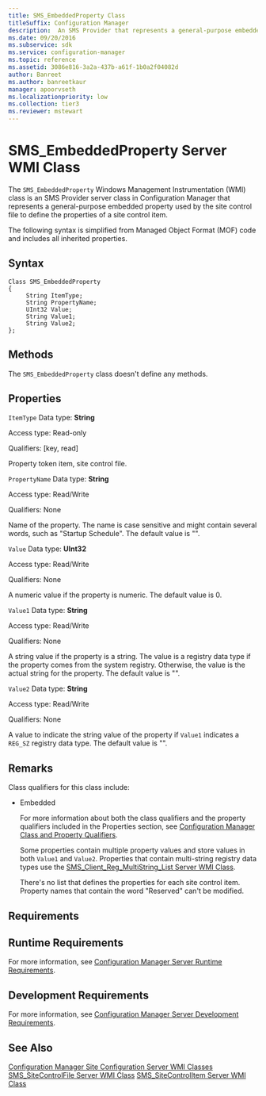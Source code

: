 ```yaml
---
title: SMS_EmbeddedProperty Class
titleSuffix: Configuration Manager
description:  An SMS Provider that represents a general-purpose embedded property. The property is used by the site control file to define the properties of a site control item.
ms.date: 09/20/2016
ms.subservice: sdk
ms.service: configuration-manager
ms.topic: reference
ms.assetid: 3086e816-3a2a-437b-a61f-1b0a2f04082d
author: Banreet
ms.author: banreetkaur
manager: apoorvseth
ms.localizationpriority: low
ms.collection: tier3
ms.reviewer: mstewart
---
```

# SMS_EmbeddedProperty Server WMI Class
The `SMS_EmbeddedProperty` Windows Management Instrumentation (WMI) class is an SMS Provider server class in Configuration Manager that represents a general-purpose embedded property used by the site control file to define the properties of a site control item.

 The following syntax is simplified from Managed Object Format (MOF) code and includes all inherited properties.

## Syntax

```
Class SMS_EmbeddedProperty
{
     String ItemType;
     String PropertyName;
     UInt32 Value;
     String Value1;
     String Value2;
};
```

## Methods
 The `SMS_EmbeddedProperty` class doesn't define any methods.

## Properties
 `ItemType`
 Data type: **String**

 Access type: Read-only

 Qualifiers: [key, read]

 Property token item, site control file.

 `PropertyName`
 Data type: **String**

 Access type: Read/Write

 Qualifiers: None

 Name of the property. The name is case sensitive and might contain several words, such as "Startup Schedule". The default value is "".

 `Value`
 Data type: **UInt32**

 Access type: Read/Write

 Qualifiers: None

 A numeric value if the property is numeric. The default value is 0.

 `Value1`
 Data type: **String**

 Access type: Read/Write

 Qualifiers: None

 A string value if the property is a string. The value is a registry data type if the property comes from the system registry. Otherwise, the value is the actual string for the property. The default value is "".

 `Value2`
 Data type: **String**

 Access type: Read/Write

 Qualifiers: None

 A value to indicate the string value of the property if `Value1` indicates a `REG_SZ` registry data type. The default value is "".

## Remarks
 Class qualifiers for this class include:

- Embedded

  For more information about both the class qualifiers and the property qualifiers included in the Properties section, see [Configuration Manager Class and Property Qualifiers](../../../../../develop/reference/misc/class-and-property-qualifiers.md).

  Some properties contain multiple property values and store values in both `Value1` and `Value2`. Properties that contain multi-string registry data types use the [SMS_Client_Reg_MultiString_List Server WMI Class](../../../../../develop/reference/core/servers/configure/sms_client_reg_multistring_list-server-wmi-class.md).

  There's no list that defines the properties for each site control item. Property names that contain the word "Reserved" can't be modified.

## Requirements

## Runtime Requirements
 For more information, see [Configuration Manager Server Runtime Requirements](../../../../../develop/core/reqs/server-runtime-requirements.md).

## Development Requirements
 For more information, see [Configuration Manager Server Development Requirements](../../../../../develop/core/reqs/server-development-requirements.md).

## See Also
 [Configuration Manager Site Configuration Server WMI Classes](../../../../../develop/reference/core/servers/configure/site-configuration-server-wmi-classes.md)
 [SMS_SiteControlFile Server WMI Class](../../../../../develop/reference/core/servers/configure/sms_sitecontrolfile-server-wmi-class.md)
 [SMS_SiteControlItem Server WMI Class](../../../../../develop/reference/core/servers/configure/sms_sitecontrolitem-server-wmi-class.md)
